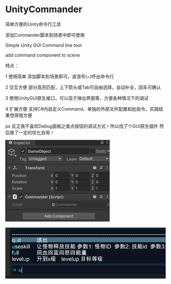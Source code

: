 # UnityCommander
简单方便的Unity命令行工具

添加Commander脚本到场景中即可使用

Simple Unity GUI Command line tool

add command component to scene

特点：

1 使用简单 添加脚本到场景即可，波浪号(~)呼出命令行

2 交互方便 部分高亮匹配，上下箭头或Tab可自由选择，自动补全，回车可确认

3 使用UnityGUI原生接口，可以高于弹出界面等，方便各种情况下的调试

4 扩展方便 支持C#内自定义Command，单独的外部文件配置和批指令，实践结果觉得很方便

ps 反正我不喜欢Debug面板之类点按钮的调试方式！所以找了个GUI原生插件 然后做了一定的优化自用！


![image](https://github.com/JadenSailing/UnityCommander/blob/master/Doc/Component.png)


![image](https://github.com/JadenSailing/UnityCommander/blob/master/Doc/Command.png)

